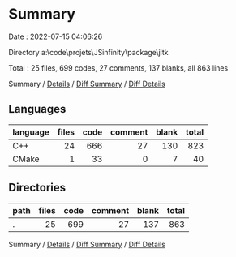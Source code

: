# Summary

Date : 2022-07-15 04:06:26

Directory a:\\code\\projets\\JSinfinity\\package\\jltk

Total : 25 files,  699 codes, 27 comments, 137 blanks, all 863 lines

Summary / [Details](details.md) / [Diff Summary](diff.md) / [Diff Details](diff-details.md)

## Languages
| language | files | code | comment | blank | total |
| :--- | ---: | ---: | ---: | ---: | ---: |
| C++ | 24 | 666 | 27 | 130 | 823 |
| CMake | 1 | 33 | 0 | 7 | 40 |

## Directories
| path | files | code | comment | blank | total |
| :--- | ---: | ---: | ---: | ---: | ---: |
| . | 25 | 699 | 27 | 137 | 863 |

Summary / [Details](details.md) / [Diff Summary](diff.md) / [Diff Details](diff-details.md)